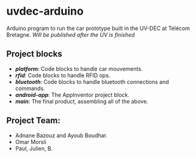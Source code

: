 # uvdec-arduino
Arduino program to run the car prototype built in the UV-DEC at Télécom Bretagne.
_Will be published after the UV is finished_

## Project blocks
- **_platform_**: Code blocks to handle car mouvements.
- **_rfid_**: Code blocks to handle RFID ops.
- **_bluetooth_**: Code blocks to handle bluetooth connections and commands.
- **_android-app_**: The AppInventor project block.
- **_main_**: The final product, assembling all of the above.

## Project Team:
- Adnane Bazouz and Ayoub Boudhar.
- Omar Morsli
- Paul, Julien, B.
